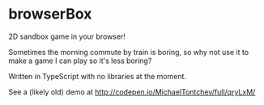 # browserBox
2D sandbox game in your browser!

Sometimes the morning commute by train is boring, so why not use it to make a game I can play so it's less boring?

Written in TypeScript with no libraries at the moment.

See a (likely old) demo at http://codepen.io/MichaelTontchev/full/qryLxM/